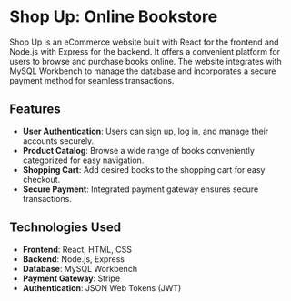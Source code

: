 # Shop Up: Online Bookstore

Shop Up is an eCommerce website built with React for the frontend and Node.js with Express for the backend. It offers a convenient platform for users to browse and purchase books online. The website integrates with MySQL Workbench to manage the database and incorporates a secure payment method for seamless transactions.

## Features

- **User Authentication**: Users can sign up, log in, and manage their accounts securely.
- **Product Catalog**: Browse a wide range of books conveniently categorized for easy navigation.
- **Shopping Cart**: Add desired books to the shopping cart for easy checkout.
- **Secure Payment**: Integrated payment gateway ensures secure transactions.

## Technologies Used

- **Frontend**: React, HTML, CSS
- **Backend**: Node.js, Express
- **Database**: MySQL Workbench
- **Payment Gateway**: Stripe
- **Authentication**: JSON Web Tokens (JWT)
